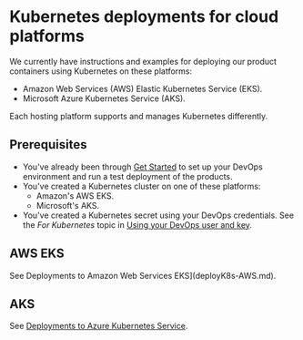 # Kubernetes deployments for cloud platforms

We currently have instructions and examples for deploying our product containers using Kubernetes on these platforms:

* Amazon Web Services (AWS) Elastic Kubernetes Service (EKS).
* Microsoft Azure Kubernetes Service (AKS).

Each hosting platform supports and manages Kubernetes differently. 

## Prerequisites

* You've already been through [Get Started](getStarted.md) to set up your DevOps environment and run a test deployment of the products.
* You've created a Kubernetes cluster on one of these platforms:
  - Amazon's AWS EKS.
  - Microsoft's AKS. 
  <!-- - Google -->
* You've created a Kubernetes secret using your DevOps credentials. See the *For Kubernetes* topic in [Using your DevOps user and key](devopsUserKey.md).

## AWS EKS

See Deployments to Amazon Web Services EKS](deployK8s-AWS.md).

## AKS

See [Deployments to Azure Kubernetes Service](deployK8s-AKS.md).